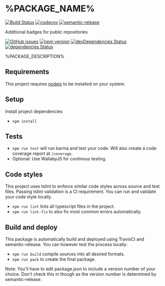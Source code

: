 # %PACKAGE_NAME%

[![Build Status](https://travis-ci.org/crazyfactory/ts-module-boilerplate.svg)](https://travis-ci.org/crazyfactory/my-module)
[![codecov](https://codecov.io/gh/crazyfactory/ts-module-boilerplate/branch/master/graph/badge.svg)](https://codecov.io/gh/crazyfactory/ts-module-boilerplate)
[![semantic-release](https://img.shields.io/badge/%20%20%F0%9F%93%A6%F0%9F%9A%80-semantic--release-e10079.svg)](https://github.com/semantic-release/semantic-release)

Additional badges for public repositories

[![GitHub issues](https://img.shields.io/github/issues/crazyfactory/ts-module-boilerplate.svg)]()
[![npm version](https://img.shields.io/npm/v/crazy@crazy-factory/cycle/core.svg)](https://www.npmjs.com/package/%PACKAGE_NAME%)
[![devDependencies Status](https://david-dm.org/crazyfactory/ts-module-boilerplate/dev-status.svg)](https://david-dm.org/crazyfactory/ts-module-boilerplate?type=dev)
[![dependencies Status](https://david-dm.org/crazyfactory/ts-module-boilerplate/status.svg)](https://david-dm.org/crazyfactory/ts-module-boilerplate)

%PACKAGE_DESCRIPTION%

## Requirements

This project requires [nodejs](https://nodejs.org/en/download/) to be installed on your system.

## Setup

Install project dependencies
- `npm install`

## Tests

- `npm run test` will run karma and test your code. Will also create a code coverage report at `/coverage`.
- Optional: Use WallabyJS for continous testing.

## Code styles

This project uses tslint to enforce similar code styles across source and test files. Passing tslint validation is a CI requirement. You can run and validate your code style locally.

- `npm run lint` lints all typescript files in the project.
- `npm run lint-fix` to also fix most common errors automatically.

## Build and deploy

This package is automatically build and deployed using TravisCI and semantic-release. You can however test the process locally:

- `npm run build` compile sources into all desired formats.
- `npm run pack` to create the final package.

Note: You'll have to edit package.json to include a version number of your choice. Don't check this in though as the version number is determined by semantic-release.
